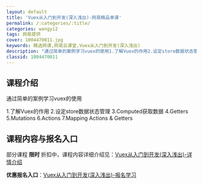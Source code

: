 ```yaml
---
layout: default
title: 'Vuex从入门到开发(深入浅出)-网易精品单课'
permalink: /:categories/:title/
categories: wangyi2
tags: 网易提供
cover: 1004470011.jpg
keywords: 精选网课,网易云课堂,Vuex从入门到开发(深入浅出)
description: "通过简单的案例学习vuex的使用1.了解Vuex的作用2.设定store数据状态管理3.Computed获取数据4.Getters5.Mutations6.Actions7.MappingA"
classid: 1004470011
---
```


## 课程介绍

通过简单的案例学习vuex的使用

1.了解Vuex的作用
2.设定store数据状态管理
3.Computed获取数据
4.Getters
5.Mutations
6.Actions
7.Mapping Actions & Getters

## 课程内容与报名入口

部分课程 **限时** 折扣中，课程内容详细介绍见：[Vuex从入门到开发(深入浅出)-详情介绍](https://study.163.com/course/introduction/1004470011.htm?share=1&shareId=1025206652&utm_campaign=share&utm_medium=iphoneShare&utm_source=&utm_u=1025206652)

**优惠报名入口**：[Vuex从入门到开发(深入浅出)-报名学习](https://study.163.com/course/introduction/1004470011.htm?share=1&shareId=1025206652&utm_campaign=share&utm_medium=iphoneShare&utm_source=&utm_u=1025206652)

